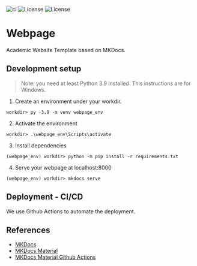 ![ci](https://github.com/joanvend/joanvendrell/actions/workflows/ci.yml/badge.svg)
![License](https://img.shields.io/badge/License-BSD_3--Clause-blue.svg)
![License](https://img.shields.io/github/followers/joanvend.svg?style=social&label=Follow&maxAge=2592000)

# Webpage

Academic Website Template based on MKDocs.

## Development setup

> Note: you need at least Python 3.9 installed. This instructions are for Windows.

1. Create an environment under your workdir.
```
workdir> py -3.9 -m venv webpage_env
```
2. Activate the environment
```
workdir> .\webpage_env\Scripts\activate
```
3. Install dependencies
```
(webpage_env) workdir> python -m pip install -r requirements.txt
```
4. Serve your webpage at localhost:8000
```
(webpage_env) workdir> mkdocs serve
```

## Deployment - CI/CD

We use Github Actions to automate the deployment.

## References

- [MKDocs](https://www.mkdocs.org/)
- [MKDocs Material](https://squidfunk.github.io/mkdocs-material/)
- [MKDocs Material Github Actions](https://squidfunk.github.io/mkdocs-material/publishing-your-site/#with-github-actions-material-for-mkdocs)
